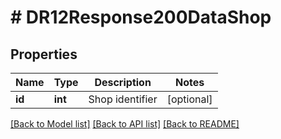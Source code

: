 # # DR12Response200DataShop

## Properties

Name | Type | Description | Notes
------------ | ------------- | ------------- | -------------
**id** | **int** | Shop identifier | [optional]

[[Back to Model list]](../../README.md#models) [[Back to API list]](../../README.md#endpoints) [[Back to README]](../../README.md)
